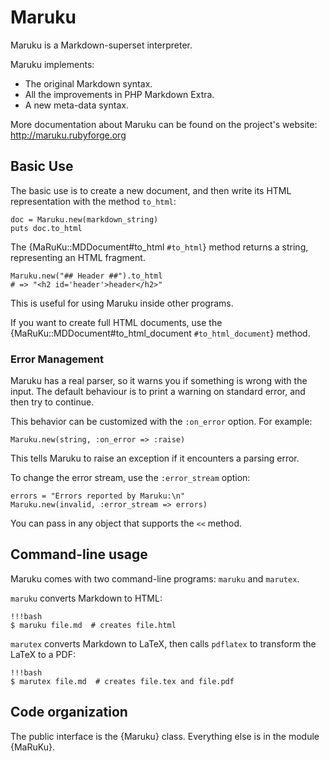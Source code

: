 # Maruku

Maruku is a Markdown-superset interpreter.

Maruku implements:

* The original Markdown syntax.
* All the improvements in PHP Markdown Extra.
* A new meta-data syntax.

More documentation about Maruku can be found
on the project's website: http://maruku.rubyforge.org

## Basic Use

The basic use is to create a new document, and then write
its HTML representation with the method `to_html`:

    doc = Maruku.new(markdown_string)
    puts doc.to_html

The {MaRuKu::MDDocument#to_html `#to_html`} method returns a string,
representing an HTML fragment.

    Maruku.new("## Header ##").to_html
    # => "<h2 id='header'>header</h2>"

This is useful for using Maruku inside other programs.

If you want to create full HTML documents,
use the {MaRuKu::MDDocument#to_html_document `#to_html_document`} method.

### Error Management

Maruku has a real parser,
so it warns you if something is wrong with the input.
The default behaviour is to print a warning on standard error,
and then try to continue.

This behavior can be customized with the `:on_error` option.
For example:

    Maruku.new(string, :on_error => :raise)

This tells Maruku to raise an exception
if it encounters a parsing error.

To change the error stream, use the `:error_stream` option:

    errors = "Errors reported by Maruku:\n"
    Maruku.new(invalid, :error_stream => errors)

You can pass in any object that supports the `<<` method.

## Command-line usage

Maruku comes with two command-line programs: `maruku` and `marutex`.

`maruku` converts Markdown to HTML:

    !!!bash
    $ maruku file.md  # creates file.html

`marutex` converts Markdown to LaTeX,
then calls `pdflatex` to transform the LaTeX to a PDF:

    !!!bash
    $ marutex file.md  # creates file.tex and file.pdf

## Code organization

The public interface is the {Maruku} class.
Everything else is in the module {MaRuKu}.
